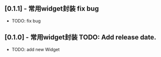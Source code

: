 ## [0.1.1] - 常用widget封装 fix bug
* TODO: fix bug

## [0.1.0] - 常用widget封装 TODO: Add release date.
* TODO: add new Widget
